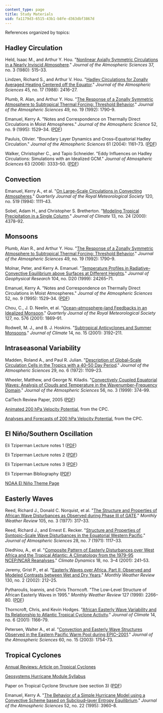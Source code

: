 ```yaml
---
content_type: page
title: Study Materials
uid: fa1179d3-6515-43b1-b8fe-d363dbf3867d
---
```


References organized by topics:

Hadley Circulation
------------------

Held, Isaac M., and Arthur Y. Hou. "[Nonlinear Axially Symmetric Circulations in a Nearly Inviscid Atmosphere](http://dx.doi.org/10.1175/1520-0469(1980)037<0515:NASCIA>2.0.CO;2)." _Journal of the Atmospheric Sciences_ 37, no. 3 (1980): 515–33.

Lindzen, Richard S., and Arthur V. Hou. "[Hadley Circulations for Zonally Averaged Heating Centered off the Equator](http://dx.doi.org/10.1175/1520-0469(1988)045<2416:HCFZAH>2.0.CO;2)." _Journal of the Atmospheric Sciences_ 45, no. 17 (1988): 2416–27.

Plumb, R. Alan, and Arthur Y. Hou. "[The Response of a Zonally Symmetric Atmosphere to Subtropical Thermal Forcing: Threshold Behavior](http://dx.doi.org/10.1175/1520-0469(1992)049<1790:TROAZS>2.0.CO;2)." _Journal of the Atmospheric Sciences_ 49, no. 19 (1992): 1790–9.

Emanuel, Kerry A. "Notes and Correspondence on Thermally Direct Circulations in Moist Atmospheres." _Journal of the Atmospheric Science_ 52, no. 9 (1995): 1529–34. ([PDF](ftp://texmex.mit.edu/pub/emanuel/PAPERS/thermal95.pdf))

Pauluis, Olivier. "Boundary Layer Dynamics and Cross–Equatorial Hadley Circulation." _Journal of the Atmospheric Sciences_ 61 (2004): 1161–73. ([PDF](http://math.nyu.edu/~pauluis/Olivier_Pauluis_Homepage/Bibliography_files/Pauluis_2004b.pdf))

Walker, Christopher C., and Tapio Schneider. "Eddy Influences on Hadley Circulations: Simulations with an Idealized GCM." _Journal of Atmospheric Sciences_ 63 (2006): 3333–50. ([PDF](http://wind.mit.edu/~emanuel/tropical/hadley_eddies.pdf))

Convection
----------

Emanuel, Kerry A., et al. "[On Large–Scale Circulations in Convecting Atmospheres](http://dx.doi.org/10.1002/qj.49712051902)." _Quarterly Journal of the Royal Meteorological Society_ 120, no. 519 (1994): 1111–43.

Sobel, Adam H., and Christopher S. Bretherton. "[Modeling Tropical Precipitation in a Single Column](http://dx.doi.org/10.1175/1520-0442(2000)013%3C4378:MTPIAS%3E2.0.CO;2)." _Journal of Climate_ 13, no. 24 (2000): 4378–92.

Monsoons
--------

Plumb, Alan R., and Arthur Y. Hou. "[The Response of a Zonally Symmetric Atmosphere to Subtropical Thermal Forcing: Threshold Behavior](http://dx.doi.org/10.1175/1520-0469(1992)049<1790:TROAZS>2.0.CO;2)." _Journal of the Atmospheric Sciences_ 49, no. 19 (1992): 1790–9.

Molnar, Peter, and Kerry A. Emanuel. "[Temperature Profiles in Radiative–Convective Equilibrium above Surfaces at Different Heights](http://dx.doi.org/10.1029/1999JD900485)." _Journal of Geophysical Research_ 104, no. D20 (1999): 24265–71.

Emanuel, Kerry A. "Notes and Correspondence on Thermally Direct Circulations in Moist Atmospheres." _Journal of the Atmospheric Sciences_ 52, no. 9 (1995): 1529–34. ([PDF](ftp://texmex.mit.edu/pub/emanuel/PAPERS/thermal95.pdf))

Chou, C., J. D. Neelin, et al. "[Ocean–atmosphere–land Feedbacks in an Idealized Monsoon](http://dx.doi.org/10.1002/qj.49712757602)." _Quarterly Journal of the Royal Meteorological Society_ 127, no. 576 (2001): 1869–91.

Rodwell, M. J., and B. J. Hoskins. "[Subtropical Anticyclones and Summer Monsoons](http://dx.doi.org/10.1175/1520-0442(2001)014%3C3192:SAASM%3E2.0.CO;2)." _Journal of Climate_ 14, no. 15 (2001): 3192–211.

Intraseasonal Variability
-------------------------

Madden, Roland A., and Paul R. Julian. "[Description of Global–Scale Circulation Cells in the Tropics with a 40–50 Day Period](http://dx.doi.org/10.1175/1520-0469(1972)029%3C1109:DOGSCC%3E2.0.CO;2)." _Journal of the Atmospheric Sciences_ 29, no. 6 (1972): 1109–23.

Wheeler, Matthew, and George N. Kiladis. "[Convectively Coupled Equatorial Waves: Analysis of Clouds and Temperature in the Wavenumber–Frequency Domain](http://dx.doi.org/10.1175/1520-0469(1999)056%3C0374:CCEWAO%3E2.0.CO;2)." _Journal of the Atmospheric Sciences_ 56, no. 3 (1999): 374–99.

CalTech Review Paper, 2005 ([PDF](http://wind.mit.edu/~emanuel/tropical/Quasi-equilibrium_dynamics.pdf))

[Animated 200 hPa Velocity Potential](http://www.cpc.ncep.noaa.gov/products/precip/CWlink/ir_anim_monthly.shtml), from the CPC.

[Analyses and Forecasts of 200 hPa Velocity Potential](http://www.cpc.ncep.noaa.gov/products/people/wd51hd/mjo_chi.html), from the CPC.

El Niño/Southern Oscillation
----------------------------

Eli Tziperman Lecture notes 1 ([PDF](http://www.whoi.edu/cms/files/lect_00_2001_21414.pdf))

Eli Tziperman Lecture notes 2 ([PDF](http://www.whoi.edu/cms/files/lect_02_2001_21416.pdf))

Eli Tziperman Lecture notes 3 ([PDF](http://www.whoi.edu/cms/files/lect_03_2001_21417.pdf))

Eli Tziperman Bibliography ([PDF](http://wind.mit.edu/~emanuel/tropical/biblio.pdf))

[NOAA El Niño Theme Page](http://www.pmel.noaa.gov/tao/elnino/nino-home.html)

Easterly Waves
--------------

Reed, Richard J., Donald C. Norquist, et al. "[The Structure and Properties of African Wave Disturbances as Observed during Phase III of GATE](http://dx.doi.org/10.1175/1520-0493(1977)105%3C0317:TSAPOA%3E2.0.CO;2)." _Monthly Weather Review_ 105, no. 3 (1977): 317–33.

Reed, Richard J., and Ernest E. Recker. "[Structure and Properties of Syntopic–Scale Wave Disturbances in the Equatorial Western Pacific](http://dx.doi.org/10.1175/1520-0469(1971)028%3C1117:SAPOSS%3E2.0.CO;2)." _Journal of Atmospheric Sciences_ 28, no. 7 (1971): 1117–33.

Diedhiou, A., et al. "[Composite Pattern of Easterly Disturbances over West Africa and the Tropical Atlantic: A Climatology from the 1979–95 NCEP/NCAR Reanalyses](http://dx.doi.org/10.1007/s003820100173)." _Climate Dynamics_ 18, no. 3–4 (2001): 241–53.

Jeremy, Grist P., et al. "[Easterly Waves over Africa. Part II: Observed and Modeled Contrasts between Wet and Dry Years](http://dx.doi.org/10.1175/1520-0493(2002)130%3C0212:EWOAPI%3E2.0.CO;2)." _Monthly Weather Review_ 130, no. 2 (2002): 212–25.

Pytharoulis, Ioannis, and Chris Thorncoft. "The Low–Level Structure of African Easterly Waves in 1995." _Monthly Weather Review_ 127 (1999): 2266–80. ([PDF](http://wind.mit.edu/~emanuel/tropical/Pytharoulis_Thorncroft.pdf))

Thorncroft, Chris, and Kevin Hodges. "[African Easterly Wave Variability and Its Relationship to Atlantic Tropical Cyclone Activity](http://dx.doi.org/10.1175/1520-0442(2001)014%3C1166:AEWVAI%3E2.0.CO;2)." _Journal of Climate_ 14, no. 6 (2001): 1166–79.

Petersen, Walter A., et al. "[Convection and Easterly Wave Structures Observed in the Eastern Pacific Warm Pool during EPIC–2001](http://dx.doi.org/10.1175/1520-0469(2003)060<1754:CAEWSO>2.0.CO;2)." _Journal of the Atmospheric Sciences_ 60, no. 15 (2003): 1754–73.

Tropical Cyclones
-----------------

[Annual Reviews: Article on Tropical Cyclones](http://arjournals.annualreviews.org/eprint/TczPpGmXQrm3g/full/10.1146/annurev.earth.31.100901.141259?siteid=arjournals&keytype=ref&cookieSet=1)

[Geosystems Hurricane Module Syllabus](http://wind.mit.edu/~emanuel/geosys/geosys.html)

Paper on Tropical Cyclone Structure (see section 3) ([PDF](http://wind.mit.edu/~emanuel/tropical/Lilly_KE_ver2.pdf))

Emanuel, Kerry A. "[The Behavior of a Simple Hurricane Model using a Convective Scheme based on Subcloud–layer Entropy Equilibrium](http://dx.doi.org/10.1175/1520-0469(1995)052%3C3960:TBOASH%3E2.0.CO;2)." _Journal of the Atmospheric Sciences_ 52, no. 22 (1995): 3960–8.